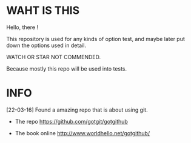 # WAHT IS THIS
Hello, there !

This repository is used for any kinds of option test, and maybe later put down the options used in detail.

WATCH OR STAR NOT COMMENDED.

Because mostly this repo will be used into tests.


# INFO
[22-03-16] Found a amazing repo that is about using git. 

- The repo https://github.com/gotgit/gotgithub

- The book online http://www.worldhello.net/gotgithub/
